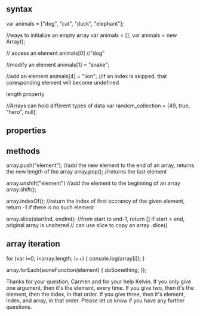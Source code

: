 ## syntax

var animals = ["dog", "cat", "duck", "elephant"];

//ways to initialize an empty array
var animals = [];
var animals = new Array();

// access an element
animals[0] //"dog"

//modify an element
animals[1] = "snake";

//add an element
animals[4] = "lion"; 
//if an index is skipped, that coresponding element will become undefined

length property

//Arrays can hold different types of data
var random_collection = [49, true, "hero", null];


## properties

## methods
array.push("element"); //add the new element to the end of an array, returns the new length of the array
array.pop(); //returns the last element

array.unshift("element") //add the element to the beginning of an array
array.shift();

array.indexOf(); //return the index of first occrancy of the given element, return -1 if there is no such element

array.slice(startInd, endInd); //from start to end-1, return [] if start > end, original array is unaltered
// can use slice to copy an array .slice()

## array iteration
for (var i=0; i<array.length; i++) {
    console.log(array[i]);
}

array.forEach(someFunction(element) {
    doSomething;
});

Thanks for your question, Carmen and for your help Kelvin.
If you only give one argument, then it's the element, every time.
If you give two, then it's the element, then the index, in that order.
If you give three, then it's element, index, and array, in that order.
Please let us know if you have any further questions.
